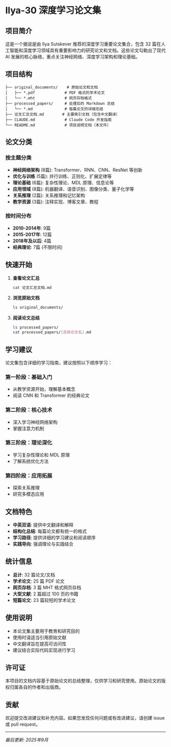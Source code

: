 # Ilya-30 深度学习论文集

## 项目简介

这是一个据说是由 Ilya Sutskever 推荐的深度学习重要论文集合，包含 32 篇在人工智能和深度学习领域具有重要影响力的研究论文和文档。这些论文勾勒出了现代 AI 发展的核心脉络，重点关注神经网络、深度学习架构和理论基础。

## 项目结构

```
├── original_documents/    # 原始论文和文档
│   ├── *.pdf             # PDF 格式的学术论文
│   └── *.mht             # 网页存档格式
├── processed_papers/     # 处理后的 Markdown 总结
│   └── *.md              # 每篇论文的详细总结
├── 论文汇总文档.md        # 主要索引文档（包含中文翻译）
├── CLAUDE.md             # Claude Code 开发指南
└── README.md             # 项目说明文档（本文件）
```

## 论文分类

### 按主题分类
- **神经网络架构** (8篇): Transformer、RNN、CNN、ResNet 等创新
- **优化与训练** (5篇): 并行训练、正则化、扩展定律等
- **理论基础** (6篇): 复杂性理论、MDL 原理、信息论等
- **应用领域** (8篇): 机器翻译、语音识别、图像分类、量子化学等
- **关系推理** (2篇): 关系推理和记忆架构
- **教学资源** (3篇): 注释实现、博客文章、教程

### 按时间分布
- **2010-2014年**: 9篇
- **2015-2017年**: 12篇
- **2018年及以后**: 4篇
- **经典理论**: 7篇 (不限时间)

## 快速开始

1. **查看论文汇总**
   ```bash
   cat 论文汇总文档.md
   ```

2. **浏览原始文档**
   ```bash
   ls original_documents/
   ```

3. **阅读论文总结**
   ```bash
   ls processed_papers/
   cat processed_papers/[具体论文名].md
   ```

## 学习建议

论文集包含详细的学习指南，建议按照以下顺序学习：

### 第一阶段：基础入门
- 从教学资源开始，理解基本概念
- 阅读 CNN 和 Transformer 的经典论文

### 第二阶段：核心技术
- 深入学习神经网络架构
- 掌握注意力机制

### 第三阶段：理论深化
- 学习复杂性理论和 MDL 原理
- 了解系统优化方法

### 第四阶段：应用拓展
- 探索关系推理
- 研究多模态应用

## 文档特色

- **中英双语**: 提供中文翻译和解释
- **结构化总结**: 每篇论文都有统一的格式
- **学习路径**: 提供详细的学习建议和阅读顺序
- **实践导向**: 强调理论与实践结合

## 统计信息

- **总计**: 32 篇论文/文档
- **学术论文**: 25 篇 PDF 论文
- **网页存档**: 3 篇 MHT 格式网页存档
- **大型文献**: 2 篇超过 100 页的书籍
- **短篇论文**: 23 篇较短的学术论文

## 使用说明

- 本论文集主要用于教育和研究目的
- 使用时请适当引用原始文献
- 中文翻译旨在提高可访问性
- 建议结合实际代码实现进行学习

## 许可证

本项目的文档内容基于原始论文的总结整理，仅供学习和研究使用。原始论文的版权归属各自的作者和出版商。

## 贡献

欢迎提交改进建议和补充内容。如果您发现任何问题或有改进建议，请创建 issue 或 pull request。

---

*最后更新: 2025年9月*
